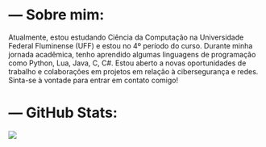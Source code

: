 # — Sobre mim:

Atualmente, estou estudando Ciência da Computação na Universidade Federal Fluminense (UFF) e estou no 4º período do curso. Durante minha jornada acadêmica, tenho aprendido algumas linguagens de programação como Python, Lua, Java, C, C#. Estou aberto a novas oportunidades de trabalho e colaborações em projetos em relação à cibersegurança e redes. Sinta-se à vontade para entrar em contato comigo!

# — GitHub Stats:
![](https://github-readme-stats.vercel.app/api?username=onlyzwei&theme=transparent&hide_border=true&include_all_commits=true&count_private=true)<br/>
[](https://github-readme-stats.vercel.app/api/top-langs/?username=onlyzwei&theme=transparent&hide_border=false&include_all_commits=true&count_private=true&layout=compact)
